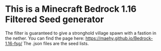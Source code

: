# This is a Minecraft Bedrock 1.16 Filtered Seed generator

The filter is guaranteed to give a stronghold village spawn with a fastion in the nether. 
You can find the page here: https://maehy.github.io/Bedrock-1.16-fsg/
The .json files are the seed lists.
